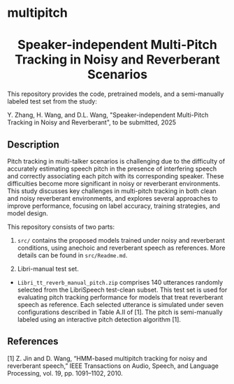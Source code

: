 # multipitch
<h1 align="center">Speaker-independent Multi-Pitch Tracking in Noisy and Reverberant Scenarios</h1>

This repository provides the code, pretrained models, and a semi-manually labeled test set from the study:

Y. Zhang, H. Wang, and D.L. Wang, "Speaker-independent Multi-Pitch Tracking in Noisy and Reverberant", to be submitted, 2025

## Description

Pitch tracking in multi-talker scenarios is challenging due to the difficulty of accurately estimating speech pitch in the presence of interfering speech and correctly associating each pitch with its corresponding speaker. These difficulties become more significant in noisy or reverberant environments. This study discusses key challenges in multi-pitch tracking in both clean and noisy reverberant environments, and explores several approaches to improve performance, focusing on label accuracy, training strategies, and model design.

This repository consists of two parts:

1. `src/` contains the proposed models trained under noisy and reverberant conditions, using anechoic and reverberant speech as references. More details can be found in `src/Readme.md`.

2. Libri-manual test set.

- `Libri_tt_reverb_manual_pitch.zip` comprises 140 utterances randomly selected from the LibriSpeech test-clean subset. This test set is used for evaluating pitch tracking performance for models that treat reverberant speech as reference. Each selected utterance is simulated under seven configurations described in Table A.II of [1]. The pitch is semi-manually labeled using an interactive pitch detection algorithm [1].

## References

[1] Z. Jin and D. Wang, “HMM-based multipitch tracking for noisy and reverberant speech,” IEEE Transactions on Audio, Speech, and Language Processing, vol. 19, pp. 1091–1102, 2010.